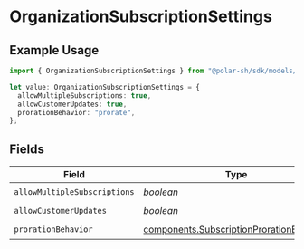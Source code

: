 # OrganizationSubscriptionSettings

## Example Usage

```typescript
import { OrganizationSubscriptionSettings } from "@polar-sh/sdk/models/components/organizationsubscriptionsettings.js";

let value: OrganizationSubscriptionSettings = {
  allowMultipleSubscriptions: true,
  allowCustomerUpdates: true,
  prorationBehavior: "prorate",
};
```

## Fields

| Field                                                                                                | Type                                                                                                 | Required                                                                                             | Description                                                                                          |
| ---------------------------------------------------------------------------------------------------- | ---------------------------------------------------------------------------------------------------- | ---------------------------------------------------------------------------------------------------- | ---------------------------------------------------------------------------------------------------- |
| `allowMultipleSubscriptions`                                                                         | *boolean*                                                                                            | :heavy_check_mark:                                                                                   | N/A                                                                                                  |
| `allowCustomerUpdates`                                                                               | *boolean*                                                                                            | :heavy_check_mark:                                                                                   | N/A                                                                                                  |
| `prorationBehavior`                                                                                  | [components.SubscriptionProrationBehavior](../../models/components/subscriptionprorationbehavior.md) | :heavy_check_mark:                                                                                   | N/A                                                                                                  |